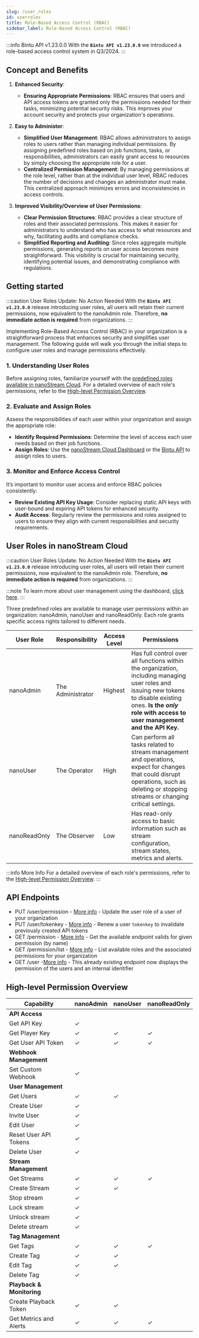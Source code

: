 ```yaml
---
slug: /user_roles
id: userroles
title: Role-Based Access Control (RBAC)
sidebar_label: Role-Based Access Control (RBAC)
---
```


:::info Bintu API v1.23.0.0
With the **`Bintu API v1.23.0.0`** we introduced a role-based access control system in Q3/2024.
:::

## Concept and Benefits

1. **Enhanced Security**:
   - **Ensuring Appropriate Permissions**: RBAC ensures that users and API access tokens are granted only the permissions needed for their tasks, minimizing potential security risks. This improves your account security and protects your organization's operations.

2. **Easy to Administer**:
   - **Simplified User Management**: RBAC allows administrators to assign roles to users rather than managing individual permissions. By assigning predefined roles based on job functions, tasks, or responsibilities, administrators can easily grant access to resources by simply choosing the appropriate role for a user.
   - **Centralized Permission Management**: By managing permissions at the role level, rather than at the individual user level, RBAC reduces the number of decisions and changes an administrator must make. This centralized approach minimizes errors and inconsistencies in access controls.

3. **Improved Visibility/Overview of User Permissions**:
   - **Clear Permission Structures**: RBAC provides a clear structure of roles and their associated permissions. This makes it easier for administrators to understand who has access to what resources and why, facilitating audits and compliance checks.
   - **Simplified Reporting and Auditing**: Since roles aggregate multiple permissions, generating reports on user access becomes more straightforward. This visibility is crucial for maintaining security, identifying potential issues, and demonstrating compliance with regulations.

## Getting started

:::caution User Roles Update: No Action Needed
With the **`Bintu API v1.23.0.0`** release introducing user roles, all users will retain their current permissions, now equivalent to the <span className="role role-admin">nanoAdmin</span> role. Therefore, **no immediate action is required** from organizations.
:::

Implementing Role-Based Access Control (RBAC) in your organization is a straightforward process that enhances security and simplifies user management. The following guide will walk you through the initial steps to configure user roles and manage permissions effectively.

### 1. Understanding User Roles
Before assigning roles, familiarize yourself with the [predefined roles available in nanoStream Cloud](#user-roles-in-nanostream-cloud). For a detailed overview of each role's permissions, refer to the [High-level Permission Overview](#high-level-permission-overview).

### 2. Evaluate and Assign Roles

Assess the responsibilities of each user within your organization and assign the appropriate role:

- **Identify Required Permissions**: Determine the level of access each user needs based on their job functions.
- **Assign Roles**: Use the [nanoStream Cloud Dashboard](../cloud-frontend-v3/Dashboard_User_Roles) or the [Bintu API](https://doc.pages.nanocosmos.de/bintuapi-docs) to assign roles to users.

### 3. Monitor and Enforce Access Control
It’s important to monitor user access and enforce RBAC policies consistently:

- **Review Existing API Key Usage**: Consider replacing static API keys with user-bound and expiring API tokens for enhanced security.
- **Audit Access**: Regularly review the permissions and roles assigned to users to ensure they align with current responsibilities and security requirements.

## User Roles in nanoStream Cloud

:::caution User Roles Update: No Action Needed
With the **`Bintu API v1.23.0.0`** release introducing user roles, all users will retain their current permissions, now equivalent to the <span className="role role-admin">nanoAdmin</span> role. Therefore, **no immediate action is required** from organizations.
:::

:::note
To learn more about user management using the dashboard, [click here](../cloud-frontend-v3/Dashboard_User_Roles.md).
:::

Three predefined roles are available to manage user permissions within an organization: <span className="role role-admin">nanoAdmin</span>, <span className="role role-user">nanoUser</span> and <span className="role role-readonly">nanoReadOnly</span>. Each role grants specific access rights tailored to different needs.

| User Role | Responsibility | Access Level | Permissions |
|---|---|---|---|
| <span className="role role-admin">nanoAdmin</span> | The Administrator  | Highest  | Has full control over all functions within the organization, including managing user roles and issuing new tokens to disable existing ones. **Is the *only* role with access to user management and the API Key.**  |
| <span className="role role-user">nanoUser</span>    | The Operator  | High  | Can perform all tasks related to stream management and operations, expect for changes that could disrupt operations, such as deleting or stopping streams or changing critical settings. |
| <span className="role role-readonly">nanoReadOnly</span>| The Observer  | Low  | Has read-only access to basic information such as stream configuration, stream states, metrics and alerts. |

:::info More Info
For a detailed overview of each role's permissions, refer to the [High-level Permission Overview](#high-level-permission-overview).
:::

## API Endpoints

- PUT /user/permission - [More info](https://doc.pages.nanocosmos.de/bintuapi-docs/#tag/User/paths/~1user~1permission/put) -  Update the user role of a user of your organization
- PUT /user/tokenkey - [More info](https://doc.pages.nanocosmos.de/bintuapi-docs/#tag/User/paths/~1user~1tokenkey/put) - Renew a user `tokenkey` to invalidate previously created API tokens
- GET /permission - [More info](https://doc.pages.nanocosmos.de/bintuapi-docs/#operation/getPermissionProfileByName) - Get the available endpoint valids for given permission (by name)
- GET /permission/list - [More info](https://doc.pages.nanocosmos.de/bintuapi-docs/#operation/Permission%20List) - List available roles and the associated permissions for your organization
- GET /user -[More info](https://doc.pages.nanocosmos.de/bintuapi-docs/#operation/User%20Info) - This already existing endpoint now displays the permission of the users and an internal identifier

## High-level Permission Overview

| Capability | <span className="role role-admin">nanoAdmin</span> | <span className="role role-user">nanoUser</span> | <span className="role role-readonly">nanoReadOnly</span> |
|---|---|---|---|
|**API Access** | | | |
| Get API Key | ✓ |  |  |
| Get Player Key | ✓ | ✓ | ✓ |
| Get User API Token | ✓ | ✓ | ✓ |
| **Webhook Management**   |  |  |  |
| Set Custom Webhook | ✓ |  |  |
| **User Management** |  |  |  |
| Get Users | ✓ | ✓ |  |
| Create User | ✓ |  |  |
| Invite User | ✓ |  |  |
| Edit User | ✓ |  |  |
| Reset User API Tokens | ✓ |  |  |
| Delete User | ✓ |  |  |
| **Stream Management** |  |  |  |
| Get Streams | ✓ | ✓ | ✓ |
| Create Stream | ✓ | ✓ |  |
| Stop stream | ✓ |  |  |
| Lock stream | ✓ |  |  |
| Unlock stream | ✓ |  |  |
| Delete stream | ✓ |  |  |
| **Tag Management** |  |  |  |
| Get Tags | ✓ | ✓ | ✓ |
| Create Tag | ✓ | ✓ |  |
| Edit Tag | ✓ | ✓ |  |
| Delete Tag | ✓ |  |  |
| **Playback & Monitoring** |  |  |  |
| Create Playback Token | ✓ | ✓ |  |
| Get Metrics and Alerts | ✓ | ✓ | ✓ |
